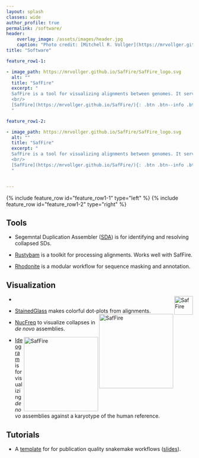 ```yaml
---
layout: splash
classes: wide
author_profile: true
permalink: /software/
header:
    overlay_image: /assets/images/header.jpg
    caption: "Photo credit: [Mitchell R. Vollger](https://mrvollger.github.io/)"
title: "Software"

feature_row1-1:

- image_path: https://mrvollger.github.io/SafFire/SafFire_logo.svg
  alt: ""
  title: "SafFire"
  excerpt: "
  SafFire is a tool for visualizing alignments between genomes. It serves as a interactive replacement for miropeats. 
  <br/>
  [SafFire](https://mrvollger.github.io/SafFire/){: .btn .btn--info .btn--large} 
  "

feature_row1-2:

- image_path: https://mrvollger.github.io/SafFire/SafFire_logo.svg
  alt: ""
  title: "SafFire"
  excerpt: "
  SafFire is a tool for visualizing alignments between genomes. It serves as a interactive replacement for miropeats. 
  <br/>
  [SafFire](https://mrvollger.github.io/SafFire/){: .btn .btn--info .btn--large} 
  "


---
```


{% include feature_row id="feature_row1-1" type="left" %}
{% include feature_row id="feature_row1-2" type="right" %}
<br/>

## Tools

- Segemntal Duplication Assembler ([SDA](https://mrvollger.github.io/SDA/)) is for identifying and resolving collapsed SDs.

- [Rustybam](https://mrvollger.github.io/rustybam/) is a toolkit for processing alignments. Works well with SafFire.

- [Rhodonite](https://github.com/mrvollger/Rhodonite) is a modular workflow for sequence masking and annotation.

## Visualization

<img src="https://mrvollger.github.io/SafFire/SafFire_logo.svg" alt="SafFire" width="50" align="right"/>

-

- [StainedGlass](https://mrvollger.github.io/StainedGlass/) makes colorful dot-plots from alignments.
  <img src="https://raw.githubusercontent.com/mrvollger/StainedGlass/main/images/chr8.png" alt="SafFire" width="200"  align="right"/>

- [NucFreq](https://github.com/mrvollger/NucFreq) to visualize collapses in _de novo_ assemblies.

 <img src="https://raw.githubusercontent.com/mrvollger/NucFreq/master/imgs/image.png" alt="SafFire" width="200"  align="right"/>

- [Ideogram](https://github.com/mrvollger/ideogram) is for visualizing _de novo_ assemblies against a karyotype of the human reference.

## Tutorials

- A [template](https://mrvollger.github.io/SmkTemplate/) for for publication quality snakemake workflows ([slides](https://mrvollger.github.io/SmkTemplate/slides)).

